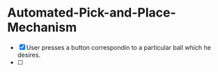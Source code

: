 # Automated-Pick-and-Place-Mechanism

-[x] User presses a button correspondin to a particular ball which he desires.
-[ ] 
